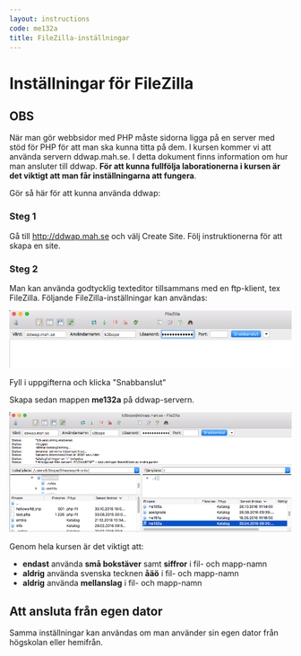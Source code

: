 ```yaml
---
layout: instructions
code: me132a
title: FileZilla-inställningar
---
```


# Inställningar för FileZilla

## OBS

När man gör webbsidor med PHP måste sidorna ligga på en server med stöd för PHP för att man ska kunna titta på dem. I kursen kommer vi att använda servern ddwap.mah.se. I detta dokument finns information om hur man ansluter till ddwap. **För att kunna fullfölja laborationerna i kursen är det viktigt att man får inställningarna att fungera**. 

Gör så här för att kunna använda ddwap:

### Steg 1

Gå till <http://ddwap.mah.se> och välj Create Site. Följ instruktionerna för att skapa en site. 

### Steg 2

Man kan använda godtycklig texteditor tillsammans med en ftp-klient, tex FileZilla. Följande FileZilla-inställningar kan användas:

![](fz/filezilla1.png)

Fyll i uppgifterna och klicka "Snabbanslut"

Skapa sedan mappen **me132a** på ddwap-servern. 

![](fz/filezilla2.png)

Genom hela kursen är det viktigt att:

- **endast** använda **små bokstäver** samt **siffror** i fil- och mapp-namn
- **aldrig** använda svenska tecknen **åäö** i fil- och mapp-namn
- **aldrig** använda **mellanslag** i fil- och mapp-namn

## Att ansluta från egen dator

Samma inställningar kan användas om man använder sin egen dator från högskolan eller hemifrån. 